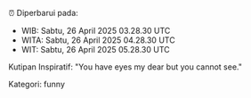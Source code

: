 ⏰ Diperbarui pada:
- WIB: Sabtu, 26 April 2025 03.28.30 UTC
- WITA: Sabtu, 26 April 2025 04.28.30 UTC
- WIT: Sabtu, 26 April 2025 05.28.30 UTC

Kutipan Inspiratif:
"You have eyes my dear but you cannot see."


Kategori: funny

